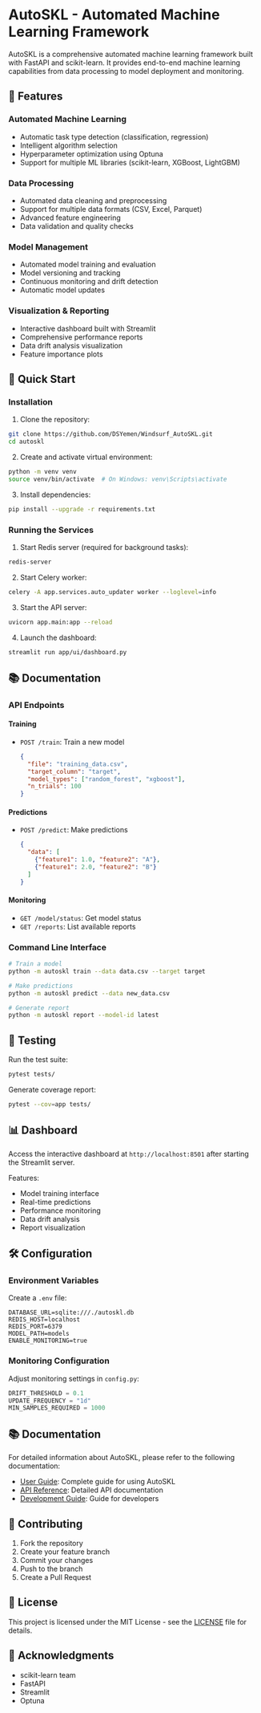 # AutoSKL - Automated Machine Learning Framework

AutoSKL is a comprehensive automated machine learning framework built with FastAPI and scikit-learn. It provides end-to-end machine learning capabilities from data processing to model deployment and monitoring.

## 🌟 Features

### Automated Machine Learning
- Automatic task type detection (classification, regression)
- Intelligent algorithm selection
- Hyperparameter optimization using Optuna
- Support for multiple ML libraries (scikit-learn, XGBoost, LightGBM)

### Data Processing
- Automated data cleaning and preprocessing
- Support for multiple data formats (CSV, Excel, Parquet)
- Advanced feature engineering
- Data validation and quality checks

### Model Management
- Automated model training and evaluation
- Model versioning and tracking
- Continuous monitoring and drift detection
- Automatic model updates

### Visualization & Reporting
- Interactive dashboard built with Streamlit
- Comprehensive performance reports
- Data drift analysis visualization
- Feature importance plots

## 🚀 Quick Start

### Installation

1. Clone the repository:
```bash
git clone https://github.com/DSYemen/Windsurf_AutoSKL.git
cd autoskl
```

2. Create and activate virtual environment:
```bash
python -m venv venv
source venv/bin/activate  # On Windows: venv\Scripts\activate
```

3. Install dependencies:
```bash
pip install --upgrade -r requirements.txt
```

### Running the Services

1. Start Redis server (required for background tasks):
```bash
redis-server
```

2. Start Celery worker:
```bash
celery -A app.services.auto_updater worker --loglevel=info
```

3. Start the API server:
```bash
uvicorn app.main:app --reload
```

4. Launch the dashboard:
```bash
streamlit run app/ui/dashboard.py
```

## 📚 Documentation

### API Endpoints

#### Training
- `POST /train`: Train a new model
  ```json
  {
    "file": "training_data.csv",
    "target_column": "target",
    "model_types": ["random_forest", "xgboost"],
    "n_trials": 100
  }
  ```

#### Predictions
- `POST /predict`: Make predictions
  ```json
  {
    "data": [
      {"feature1": 1.0, "feature2": "A"},
      {"feature1": 2.0, "feature2": "B"}
    ]
  }
  ```

#### Monitoring
- `GET /model/status`: Get model status
- `GET /reports`: List available reports

### Command Line Interface

```bash
# Train a model
python -m autoskl train --data data.csv --target target

# Make predictions
python -m autoskl predict --data new_data.csv

# Generate report
python -m autoskl report --model-id latest
```

## 🧪 Testing

Run the test suite:
```bash
pytest tests/
```

Generate coverage report:
```bash
pytest --cov=app tests/
```

## 📊 Dashboard

Access the interactive dashboard at `http://localhost:8501` after starting the Streamlit server.

Features:
- Model training interface
- Real-time predictions
- Performance monitoring
- Data drift analysis
- Report visualization

## 🛠️ Configuration

### Environment Variables
Create a `.env` file:
```env
DATABASE_URL=sqlite:///./autoskl.db
REDIS_HOST=localhost
REDIS_PORT=6379
MODEL_PATH=models
ENABLE_MONITORING=true
```

### Monitoring Configuration
Adjust monitoring settings in `config.py`:
```python
DRIFT_THRESHOLD = 0.1
UPDATE_FREQUENCY = "1d"
MIN_SAMPLES_REQUIRED = 1000
```

## 📚 Documentation

For detailed information about AutoSKL, please refer to the following documentation:

- [User Guide](docs/user_guide.md): Complete guide for using AutoSKL
- [API Reference](docs/api_reference.md): Detailed API documentation
- [Development Guide](docs/development_guide.md): Guide for developers

## 🤝 Contributing

1. Fork the repository
2. Create your feature branch
3. Commit your changes
4. Push to the branch
5. Create a Pull Request

## 📝 License

This project is licensed under the MIT License - see the [LICENSE](LICENSE) file for details.

## 🙏 Acknowledgments

- scikit-learn team
- FastAPI
- Streamlit
- Optuna
